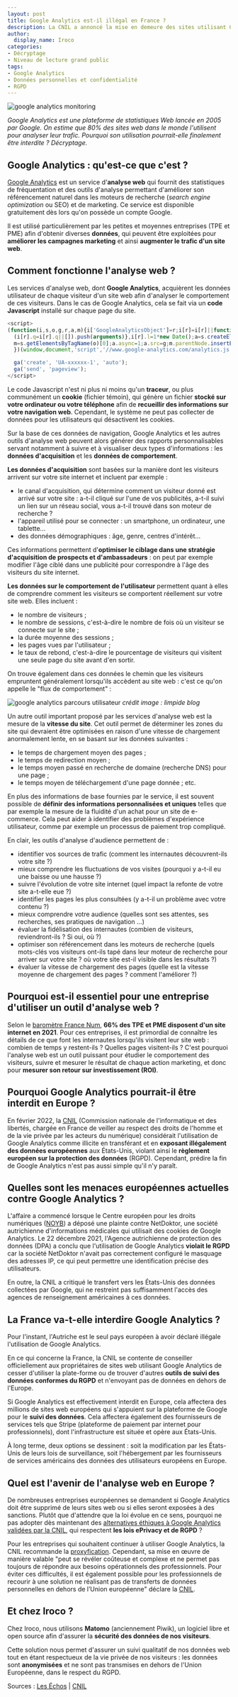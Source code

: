 ```yaml
---
layout: post
title: Google Analytics est-il illégal en France ?
description: La CNIL a annoncé la mise en demeure des sites utilisant Google Analytics, pour non-respect du RGPD. Quelles en sont les conséquences ?
author:
  display_name: Iroco
categories:
- Décryptage
- Niveau de lecture grand public
tags:
- Google Analytics
- Données personnelles et confidentialité
- RGPD
---
```

![google analytics monitoring](/images/google_analytics/google-analytics-monitoring.png)

*Google Analytics est une plateforme de statistiques Web lancée en 2005 par Google. On estime que 80% des sites web dans le monde l'utilisent pour analyser leur trafic. Pourquoi son utilisation pourrait-elle finalement être interdite ? Décryptage.*

## Google Analytics : qu'est-ce que c'est ?

[Google Analytics](https://analytics.google.com/analytics/web/)
est un service d'**analyse web** qui fournit des statistiques de fréquentation et des outils d'analyse permettant d'améliorer son référencement naturel dans les moteurs de recherche (*search engine optimization* ou SEO) et de marketing. Ce service est disponible gratuitement dès lors qu'on possède un compte Google.

Il est utilisé particulièrement par les petites et moyennes entreprises (TPE et PME) afin d'obtenir diverses **données**, qui peuvent être exploitées pour **améliorer les campagnes marketing** et ainsi **augmenter le trafic d'un site web**.

## Comment fonctionne l'analyse web ?

Les services d'analyse web, dont **Google Analytics**, acquièrent les données utilisateur de chaque visiteur d'un site web afin d'analyser le comportement de ces visiteurs. Dans le cas de Google Analytics, cela se fait via un **code Javascript** installé sur chaque page du site.

````javascript
<script>
(function(i,s,o,g,r,a,m){i['GoogleAnalyticsObject']=r;i[r]=i[r]||function(){
  (i[r].q=i[r].q||[]).push(arguments)},i[r].l=1*new Date();a=s.createElement(o),
  m=s.getElementsByTagName(o)[0];a.async=1;a.src=g;m.parentNode.insertBefore(a,m)
  })(window,document,'script','//www.google-analytics.com/analytics.js','ga');

  ga('create', 'UA-xxxxxx-1', 'auto');
  ga('send', 'pageview');
</script>
````

Le code Javascript n'est ni plus ni moins qu'un **traceur**, ou plus communément un **cookie** (fichier témoin), qui génère un fichier **stocké sur votre ordinateur ou votre téléphone** afin de **recueillir des informations sur votre navigation web**. Cependant, le système ne peut pas collecter de données pour les utilisateurs qui désactivent les cookies.

Sur la base de ces données de navigation, Google Analytics et les autres outils d'analyse web peuvent alors générer des rapports personnalisables servant notamment à suivre et à visualiser deux types d'informations : les **données d'acquisition** et les **données de comportement**.

**Les données d'acquisition** sont basées sur la manière dont les visiteurs arrivent sur votre site internet et incluent par exemple :

* le canal d'acquisition, qui détermine comment un visiteur donné est arrivé sur votre site : a-t-il cliqué sur l'une de vos publicités, a-t-il suivi un lien sur un réseau social, vous a-t-il trouvé dans son moteur de recherche ?
* l'appareil utilisé pour se connecter : un smartphone, un ordinateur, une tablette...
* des données démographiques : âge, genre, centres d'intérêt...

Ces informations permettent d'**optimiser le ciblage dans une stratégie d'acquisition de prospects et d'ambassadeurs** : on peut par exemple modifier l'âge ciblé dans une publicité pour correspondre à l'âge des visiteurs du site internet.

**Les données sur le comportement de l'utilisateur** permettent quant à elles de comprendre comment les visiteurs se comportent réellement sur votre site web. Elles incluent :

* le nombre de visiteurs ;
* le nombre de sessions, c'est-à-dire le nombre de fois où un visiteur se connecte sur le site ;
* la durée moyenne des sessions ;
* les pages vues par l'utilisateur ;
* le taux de rebond, c'est-à-dire le pourcentage de visiteurs qui visitent une seule page du site avant d'en sortir.

On trouve également dans ces données le chemin que les visiteurs empruntent généralement lorsqu'ils accèdent au site web : c'est ce qu'on appelle le "flux de comportement" :

![google analytics parcours utilisateur](/images/google_analytics/google-analytics-parcours-utilisateur.png)
*crédit image : limpide blog*

Un autre outil important proposé par les services d'analyse web est la mesure de la **vitesse du site**. Cet outil permet de déterminer les zones du site qui devraient être optimisées en raison d'une vitesse de chargement anormalement lente, en se basant sur les données suivantes :  

* le temps de chargement moyen des pages ;
* le temps de redirection moyen ;
* le temps moyen passé en recherche de domaine (recherche DNS) pour une page ;
* le temps moyen de téléchargement d'une page donnée ; etc.

En plus des informations de base fournies par le service, il est souvent possible de **définir des informations personnalisées et uniques** telles que par exemple la mesure de la fluidité d'un achat pour un site de e-commerce. Cela peut aider à identifier des problèmes d'expérience utilisateur, comme par exemple un processus de paiement trop compliqué.

En clair, les outils d'analyse d'audience permettent de :

* identifier vos sources de trafic (comment les internautes découvrent-ils votre site ?)
* mieux comprendre les fluctuations de vos visites (pourquoi y a-t-il eu une baisse ou une hausse ?)
* suivre l'évolution de votre site internet (quel impact la refonte de votre site a-t-elle eue ?)
* identifier les pages les plus consultées (y a-t-il un problème avec votre contenu ?)
* mieux comprendre votre audience (quelles sont ses attentes, ses recherches, ses pratiques de navigation ...)
* évaluer la fidélisation des internautes (combien de visiteurs, reviendront-ils ? Si oui, où ?)
* optimiser son référencement dans les moteurs de recherche (quels mots-clés vos visiteurs ont-ils tapé dans leur moteur de recherche pour arriver sur votre site ? où votre site est-il visible dans les résultats ?)
* évaluer la vitesse de chargement des pages (quelle est la vitesse moyenne de chargement des pages ? comment l'améliorer ?)

## Pourquoi est-il essentiel pour une entreprise d'utiliser un outil d'analyse web ?

Selon le [baromètre France Num](https://www.francenum.gouv.fr/guides-et-conseils/strategie-numerique/barometre-france-num-2021-le-numerique-dans-les-tpe-pme-0), **66% des TPE et PME disposent d'un site internet en 2021**. Pour ces entreprises, il est primordial de connaître les détails de ce que font les internautes lorsqu'ils visitent leur site web : combien de temps y restent-ils ? Quelles pages visitent-ils ? C'est pourquoi l'analyse web est un outil puissant pour étudier le comportement des visiteurs, suivre et mesurer le résultat de chaque action marketing, et donc pour **mesurer son retour sur investissement (ROI)**.

## Pourquoi Google Analytics pourrait-il être interdit en Europe ?

En février 2022, la [CNIL](https://www.cnil.fr/fr/cookies-et-autres-traceurs/regles/google-analytics-et-transferts-de-donnees-comment-mettre-son-outil-de-mesure-daudience-en-conformite) (Commission nationale de l'informatique et des libertés, chargée en France de veiller au respect des droits de l'homme et de la vie privée par les acteurs du numérique) considérait l'utilisation de Google Analytics comme illicite en transférant et en **exposant illégalement des données européennes** aux États-Unis, violant ainsi le **règlement européen sur la protection des données** (RGPD). Cependant, prédire la fin de Google Analytics n'est pas aussi simple qu'il n'y paraît.

## Quelles sont les menaces européennes actuelles contre Google Analytics ?

L'affaire a commencé lorsque le Centre européen pour les droits numériques ([NOYB](https://noyb.eu/fr)) a déposé une plainte contre NetDoktor, une société autrichienne d'informations médicales qui utilisait des cookies de Google Analytics. Le 22 décembre 2021, l'Agence autrichienne de protection des données (DPA) a conclu que l'utilisation de Google Analytics **violait le RGPD** car la société NetDoktor n'avait pas correctement configuré le masquage des adresses IP, ce qui peut permettre une identification précise des utilisateurs.

En outre, la CNIL a critiqué  le transfert vers les États-Unis des données collectées par Google, qui ne restreint pas suffisamment l'accès des agences de renseignement américaines à ces données.

## La France va-t-elle interdire Google Analytics ?

Pour l'instant, l'Autriche est le seul pays européen à avoir déclaré illégale l'utilisation de Google Analytics.

En ce qui concerne la France, la CNIL se contente de conseiller officiellement aux propriétaires de sites web utilisant Google Analytics de cesser d'utiliser la plate-forme ou de trouver d'autres **outils de suivi des données conformes du RGPD** et n'envoyant pas de données en dehors de l'Europe.

Si Google Analytics est effectivement interdit en Europe, cela affectera des millions de sites web européens qui s'appuient sur la plateforme de Google pour le **suivi des données**. Cela affectera également des fournisseurs de services tels que Stripe (plateforme de paiement par internet pour professionnels), dont l'infrastructure est située et opère aux États-Unis.

À long terme, deux options se dessinent : soit la modification par les États-Unis de leurs lois de surveillance, soit l'hébergement par les fournisseurs de services américains des données des utilisateurs européens en Europe.

## Quel est l'avenir de l'analyse web en Europe ?

De nombreuses entreprises européennes se demandent si Google Analytics doit être supprimé de leurs sites web ou si elles seront exposées à des sanctions. Plutôt que d'attendre que la loi évolue en ce sens, pourquoi ne pas adopter dès maintenant des [alternatives éthiques à Google Analytics validées par la CNIL](https://www.cnil.fr/fr/cookies-et-autres-traceurs/regles/cookies-solutions-pour-les-outils-de-mesure-daudience), qui respectent **les lois ePrivacy et de RGPD** ?

Pour les entreprises qui souhaitent continuer à utiliser Google Analytics, la CNIL recommande la [proxyfication](https://www.cnil.fr/sites/default/files/atoms/files/statistiques_avec_proxyfication.pdf). Cependant, sa mise en œuvre de manière valable "peut se révéler coûteuse et complexe et ne permet pas toujours de répondre aux besoins opérationnels des professionnels. Pour éviter ces difficultés, il est également possible pour les professionnels de recourir à une solution ne réalisant pas de transferts de données personnelles en dehors de l’Union européenne" déclare la [CNIL](https://www.cnil.fr/fr/cookies-et-autres-traceurs/regles/google-analytics-et-transferts-de-donnees-comment-mettre-son-outil-de-mesure-daudience-en-conformite).

## Et chez Iroco ?

Chez Iroco, nous utilisons **Matomo** (anciennement Piwik), un logiciel libre et open source afin d'assurer la **sécurité des données de nos visiteurs**.

Cette solution nous permet d'assurer un suivi qualitatif de nos données web tout en étant respectueux de la vie privée de nos visiteurs : les données sont **anonymisées** et ne sont pas transmises en dehors de l'Union Européenne, dans le respect du RGPD.


Sources : [Les Échos](https://www.lesechos.fr/tech-medias/hightech/lutilisation-de-google-analytics-enfreint-le-droit-europeen-selon-la-cnil-1386157) | [CNIL](https://www.cnil.fr/fr/utilisation-de-google-analytics-et-transferts-de-donnees-vers-les-etats-unis-la-cnil-met-en-demeure)
